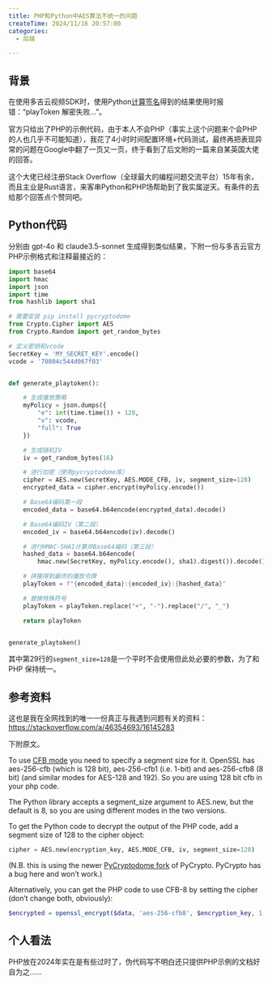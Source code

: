 ```yaml
---
title: PHP和Python中AES算法不统一的问题
createTime: 2024/11/16 20:57:00
categories:
  - 后端

---
```


## 背景

在使用多吉云视频SDK时，使用Python[计算签名](https://docs.dogecloud.com/vcloud/manual-play-token)得到的结果使用时报错：“playToken 解密失败...”。

官方只给出了PHP的示例代码，由于本人不会PHP（事实上这个问题来个会PHP的人也几乎不可能知道），我花了4小时时间配置环境+代码测试，最终再把表现异常的问题在Google中翻了一页又一页，终于看到了后文附的一篇来自某英国大佬的回答。

这个大佬已经注册Stack Overflow（全球最大的编程问题交流平台）15年有余，而且主业是Rust语言，来客串Python和PHP场帮助到了我实属逆天。有条件的去给那个回答点个赞同吧。

## Python代码

分别由 gpt-4o 和 claude3.5-sonnet 生成得到类似结果，下附一份与多吉云官方PHP示例格式和注释最接近的：

```python
import base64
import hmac
import json
import time
from hashlib import sha1

# 需要安装 pip install pycryptodome
from Crypto.Cipher import AES
from Crypto.Random import get_random_bytes

# 定义密钥和vcode
SecretKey = 'MY_SECRET_KEY'.encode()
vcode = '70804c544d067f03'


def generate_playtoken():

    # 生成播放策略
    myPolicy = json.dumps({
        "e": int(time.time()) + 120,
        "v": vcode,
        "full": True
    })

    # 生成随机IV
    iv = get_random_bytes(16)

    # 进行加密（使用pycryptodome库）
    cipher = AES.new(SecretKey, AES.MODE_CFB, iv, segment_size=128)
    encrypted_data = cipher.encrypt(myPolicy.encode())

    # Base64编码第一段
    encoded_data = base64.b64encode(encrypted_data).decode()

    # Base64编码IV（第二段）
    encoded_iv = base64.b64encode(iv).decode()

    # 进行HMAC-SHA1计算并Base64编码（第三段）
    hashed_data = base64.b64encode(
        hmac.new(SecretKey, myPolicy.encode(), sha1).digest()).decode()

    # 拼接得到最终的播放令牌
    playToken = f"{encoded_data}:{encoded_iv}:{hashed_data}"

    # 替换特殊符号
    playToken = playToken.replace("+", "-").replace("/", "_")

    return playToken


generate_playtoken()
```

其中第29行的`segment_size=128`是一个平时不会使用但此处必要的参数，为了和 PHP 保持统一。

## 参考资料

这也是我在全网找到的唯一一份真正与我遇到问题有关的资料：<https://stackoverflow.com/a/46354693/16145283>

下附原文。

To use [CFB mode](https://en.wikipedia.org/wiki/Block_cipher_mode_of_operation#Cipher_Feedback_.28CFB.29) you need to specify a segment size for it. OpenSSL has aes-256-cfb (which is 128 bit), aes-256-cfb1 (i.e. 1-bit) and aes-256-cfb8 (8 bit) (and similar modes for AES-128 and 192). So you are using 128 bit cfb in your php code.

The Python library accepts a segment_size argument to AES.new, but the default is 8, so you are using different modes in the two versions.

To get the Python code to decrypt the output of the PHP code, add a segment size of 128 to the cipher object:

```python
cipher = AES.new(encryption_key, AES.MODE_CFB, iv, segment_size=128)
```

(N.B. this is using the newer [PyCryptodome fork](https://github.com/Legrandin/pycryptodome) of PyCrypto. PyCrypto has a bug here and won’t work.)

Alternatively, you can get the PHP code to use CFB-8 by setting the cipher (don’t change both, obviously):

```php
$encrypted = openssl_encrypt($data, 'aes-256-cfb8', $encryption_key, 1, $iv);
```

## 个人看法

PHP放在2024年实在是有些过时了，伪代码写不明白还只提供PHP示例的文档好自为之……
